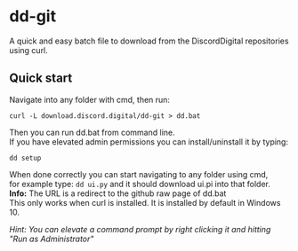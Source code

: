 # dd-git
A quick and easy batch file to download from the DiscordDigital repositories using curl.
## Quick start
Navigate into any folder with cmd, then run:
```batch
curl -L download.discord.digital/dd-git > dd.bat
```
Then you can run dd.bat from command line.  
If you have elevated admin permissions you can install/uninstall it by typing:  
```
dd setup
```  
When done correctly you can start navigating to any folder using cmd,  
for example type: `dd ui.py` and it should download ui.pi into that folder.  
**Info:** The URL is a redirect to the github raw page of dd.bat  
This only works when curl is installed. It is installed by default in Windows 10.

*Hint: You can elevate a command prompt by right clicking it and hitting "Run as Administrator"*
